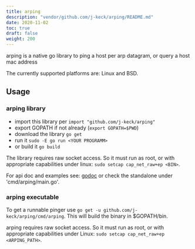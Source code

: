 ```yaml
---
title: arping
description: "vendor/github.com/j-keck/arping/README.md"
date: 2020-11-02
toc: true
draft: false
weight: 200
---
```


arping is a native go library to ping a host per arp datagram, or query a host mac address 

The currently supported platforms are: Linux and BSD.
   

## Usage
### arping library

* import this library per `import "github.com/j-keck/arping"`
* export GOPATH if not already (`export GOPATH=$PWD`)
* download the library `go get`
* run it `sudo -E go run <YOUR PROGRAMM>` 
* or build it `go build`


The library requires raw socket access. So it must run as root, or with appropriate capabilities under linux: `sudo setcap cap_net_raw+ep <BIN>`.

For api doc and examples see: [godoc](http://godoc.org/github.com/j-keck/arping) or check the standalone under 'cmd/arping/main.go'.


    
### arping executable
   
To get a runnable pinger use `go get -u github.com/j-keck/arping/cmd/arping`. This will build the binary in $GOPATH/bin.

arping requires raw socket access. So it must run as root, or with appropriate capabilities under Linux: `sudo setcap cap_net_raw+ep <ARPING_PATH>`.

